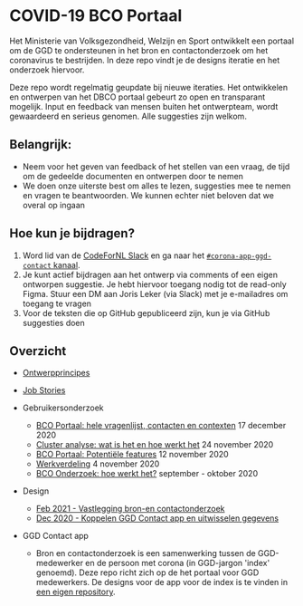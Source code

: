# COVID-19 BCO Portaal

Het Ministerie van Volksgezondheid, Welzijn en Sport ontwikkelt een portaal om de GGD te ondersteunen in het bron en contactonderzoek om het coronavirus te bestrijden. In deze repo vindt je de designs iteratie en het onderzoek hiervoor. 

Deze repo wordt regelmatig geupdate bij nieuwe iteraties. Het ontwikkelen en ontwerpen van het DBCO portaal gebeurt zo open en transparant mogelijk. Input en feedback van mensen buiten het ontwerpteam, wordt gewaardeerd en serieus genomen. Alle suggesties zijn welkom.

## Belangrijk:
* Neem voor het geven van feedback of het stellen van een vraag, de tijd om de gedeelde documenten en ontwerpen door te nemen
* We doen onze uiterste best om alles te lezen, suggesties mee te nemen en vragen te beantwoorden. We kunnen echter niet beloven dat we overal op ingaan

## Hoe kun je bijdragen?

1. Word lid van de [CodeForNL Slack](https://doemee.codefor.nl/) en ga naar het [`#corona-app-ggd-contact` kanaal](https://codefornl.slack.com/archives/C01C25PP95L). 
2. Je kunt actief bijdragen aan het ontwerp via comments of een eigen ontworpen suggestie. Je hebt hiervoor toegang nodig tot de read-only Figma. Stuur een DM aan Joris Leker (via Slack) met je e-mailadres om toegang te vragen
3. Voor de teksten die op GitHub gepubliceerd zijn, kun je via GitHub suggesties doen

## Overzicht
* [Ontwerpprincipes](design-principles)
* [Job Stories](job-stories.md)

* Gebruikersonderzoek
  * [BCO Portaal: hele vragenlijst, contacten en contexten](https://corona.sticktailapp.com/study-share/NJUKfeXep212/bco-portal-gehele-vragenlijst-en-contacten-contexten-475/) 17 december 2020 
  * [Cluster analyse: wat is het en hoe werkt het](https://corona.sticktailapp.com/study-share/pNLYKdCv8tHl/clusters-analyseren-wat-is-het-en-hoe-werkt-het-523/) 24 november 2020
  * [BCO Portaal: Potentiële features](https://corona.sticktailapp.com/study-share/cqmd7lMgsQ2h/bco-portal-future-features-702/) 12 november 2020
  * [Werkverdeling](https://corona.sticktailapp.com/study-share/p48emdKhGZFY/werkverdeling-van-corona-cases-bij-ggd-en-703/) 4 november 2020
  * [BCO Onderzoek: hoe werkt het?](https://corona.sticktailapp.com/study-share/CYT0s3wossBS/bco-onderzoek-hoe-werkt-het-655/) september - oktober 2020
  
* Design
  * [Feb 2021 - Vastlegging bron-en contactonderzoek](https://www.figma.com/file/nCnjFaqPwSiDApGynoE9A6/Untitled?node-id=0%3A1)
  * [Dec 2020 - Koppelen GGD Contact app en uitwisselen gegevens](https://www.figma.com/file/nCnjFaqPwSiDApGynoE9A6/Untitled?node-id=0%3A1)

* GGD Contact app
  * Bron en contactonderzoek is een samenwerking tussen de GGD-medewerker en de persoon met corona (in GGD-jargon 'index' genoemd). Deze repo richt zich op de het portaal voor GGD medewerkers. De designs voor de app voor de index is te vinden in [een eigen repository](https://github.com/minvws/nl-covid19-dbco-app-design). 
